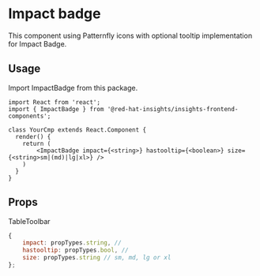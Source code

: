 # Impact badge

This component using Patternfly icons with optional tooltip implementation for Impact Badge.

## Usage

Import ImpactBadge from this package.

```JSX
import React from 'react';
import { ImpactBadge } from '@red-hat-insights/insights-frontend-components';

class YourCmp extends React.Component {
  render() {
    return (
        <ImpactBadge impact={<string>} hastooltip={<boolean>} size={<string>sm|(md)|lg|xl>} />
    )
  }
}
```

## Props

TableToolbar

```javascript
{
    impact: propTypes.string, //
    hastooltip: propTypes.bool, //
    size: propTypes.string // sm, md, lg or xl
};
```
